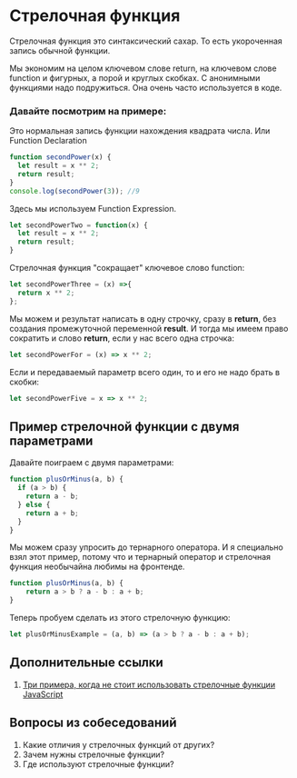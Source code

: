 # Стрелочная функция

Стрелочная функция это синтаксический сахар. То есть укороченная запись обычной функции.

Мы экономим на целом ключевом слове return, на ключевом слове function и фигурных, а порой и круглых скобках. С
анонимными функциями надо подружиться. Она очень часто используется в коде.

### Давайте посмотрим на примере:

Это нормальная запись функции нахождения квадрата числа. Или Function Declaration

```js
function secondPower(x) {
  let result = x ** 2;
  return result;
}
console.log(secondPower(3)); //9
```

Здесь мы используем Function Expression.

```js
let secondPowerTwo = function(x) {
  let result = x ** 2;
  return result;
}
```

Стрелочная функция "сокращает" ключевое слово function:

```js
let secondPowerThree = (x) =>{
  return x ** 2;
};
```

Мы можем и результат написать в одну строчку, сразу в **return**, без создания промежуточной переменной **result**. И
тогда мы имеем право сократить и слово **return**, если у нас всего одна строчка:

```js
let secondPowerFor = (x) => x ** 2;
```

Если и передаваемый параметр всего один, то и его не надо брать в скобки:

```js
let secondPowerFive = x => x ** 2;
```

## Пример стрелочной функции с двумя параметрами

Давайте поиграем с двумя параметрами:

```js
function plusOrMinus(a, b) {
  if (a > b) {
    return a - b;
  } else {
    return a + b;
  }
}
```

Мы можем сразу упросить до тернарного оператора. И я специально взял этот пример, потому что и тернарный оператор и
стрелочная функция необычайна любимы на фронтенде.

```js
function plusOrMinus(a, b) {
    return a > b ? a - b : a + b;
}
```

Теперь пробуем сделать из этого стрелочную функцию:

```js
let plusOrMinusExample = (a, b) => (a > b ? a - b : a + b);
```

## Дополнительные ссылки

1. [Три примера, когда не стоит использовать стрелочные функции JavaScript](https://nuancesprog.ru/p/9592/)

## Вопросы из собеседований

1. Какие отличия у стрелочных функций от других?
2. Зачем нужны стрелочные функции?
3. Где используют стрелочные функции?